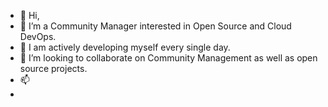 - 👋 Hi, 
- 👀 I’m  a Community Manager interested in Open Source and  Cloud DevOps.
- 🌱 I am actively developing myself every single day.
- 💞️ I’m looking to collaborate on Community Management as well as open source projects.
- 📫 
-

<!---
This is a ✨ special ✨ repository because its `README.md` (this file) appears on your GitHub profile.
You can click the Preview link to take a look at your changes.
--->
